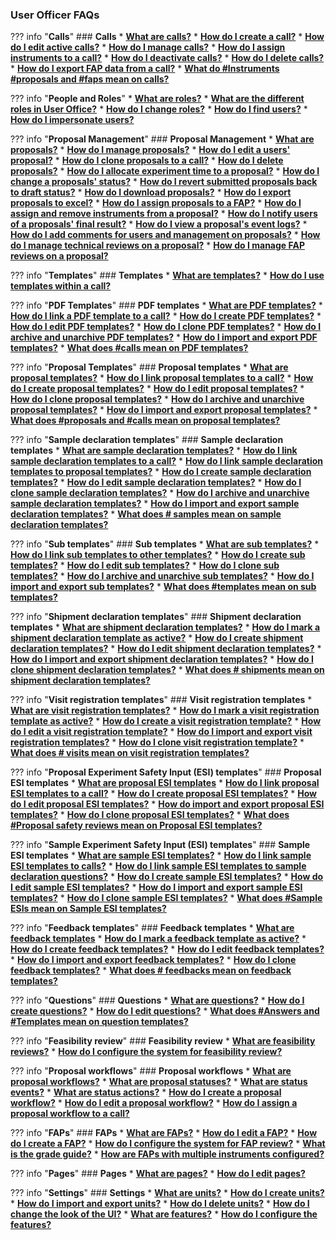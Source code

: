 ### User Officer FAQs


??? info "**Calls**"
    ### **Calls**
    * [**What are calls?**](user-guide/user-officer/main/creating_call.md) 
    * [**How do I create a call?**](user-guide/user-officer/main/creating_call.md) 
    * [**How do I edit active calls?**](user-guide/user-officer/calls.md)
    * [**How do I manage calls?**](user-guide/user-officer/calls.md)
        * [**How do I assign instruments to a call?**](user-guide/user-officer/calls.md)
        * [**How do I deactivate calls?**](user-guide/user-officer/calls.md)
        * [**How do I delete calls?**](user-guide/user-officer/calls.md)
        * [**How do I export FAP data from a call?**](user-guide/user-officer/calls.md)
        * [**What do #Instruments #proposals and #faps mean on calls?**](user-guide/user-officer/calls.md)

??? info "**People and Roles**"
    * [**What are roles?**](user-guide/user-officer/main/roles.md)
    * [**What are the different roles in User Office?**](user-guide/user-officer/main/roles.md)
    * [**How do I change roles?**](user-guide/user-officer/main/roles.md)
    * [**How do I find users?**](user-guide/user-officer/people.md)
    * [**How do I impersonate users?**](user-guide/user-officer/people.md)

??? info "**Proposal Management**"
    ### **Proposal Management**
    * [**What are proposals?**](user-guide/user-officer/proposal.md)
    * [**How do I manage proposals?**](user-guide/user-officer/proposal.md)
        * [**How do I edit a users' proposal?**](user-guide/user-officer/proposal.md)
        * [**How do I clone proposals to a call?**](user-guide/user-officer/proposal.md)
        * [**How do I delete proposals?**](user-guide/user-officer/proposal.md)
        * [**How do I allocate experiment time to a proposal?**](user-guide/user-officer/proposal.md)
        * [**How do I change a proposals' status?**](user-guide/user-officer/proposal.md)
            * [**How do I revert submitted proposals back to draft status?**](user-guide/user-officer/proposal.md)
        * [**How do I download proposals?**](user-guide/user-officer/proposal.md)
        * [**How do I export proposals to excel?**](user-guide/user-officer/proposal.md)
        * [**How do I assign proposals to a FAP?**](user-guide/user-officer/proposal.md)
        * [**How do I assign and remove instruments from a proposal?**](user-guide/user-officer/proposal.md)
        * [**How do I notify users of a proposals' final result?**](user-guide/user-officer/proposal.md)
        * [**How do I view a proposal's event logs?**](user-guide/user-officer/proposal.md)
        * [**How do I add comments for users and management on proposals?**](user-guide/user-officer/proposal.md)
        * [**How do I manage technical reviews on a proposal?**](user-guide/user-officer/proposal.md)
        * [**How do I manage FAP reviews on a proposal?**](user-guide/user-officer/proposal.md)

??? info "**Templates**"
    ### **Templates**
    * [**What are templates?**](user-guide/user-officer/main/templates.md)
    * [**How do I use templates within a call?**](user-guide/user-officer/main/templates.md)

??? info "**PDF Templates**"
    ### **PDF templates**
    * [**What are PDF templates?**](user-guide/user-officer/templates/pdf_template.md)
    * [**How do I link a PDF template to a call?**](user-guide/user-officer/templates/pdf_template.md)
    * [**How do I create PDF templates?**](user-guide/user-officer/templates/pdf_template.md)
    * [**How do I edit PDF templates?**](user-guide/user-officer/templates/pdf_template.md)
    * [**How do I clone PDF templates?**](user-guide/user-officer/templates/pdf_template.md)
    * [**How do I archive and unarchive PDF templates?**](user-guide/user-officer/templates/pdf_template.md)
    * [**How do I import and export PDF templates?**](user-guide/user-officer/templates/pdf_template.md)
    * [**What does #calls mean on PDF templates?**](user-guide/user-officer/templates/pdf_template.md)

??? info "**Proposal Templates**"
    ### **Proposal templates**
    * [**What are proposal templates?**](user-guide/user-officer/templates/proposal_template.md)
    * [**How do I link proposal templates to a call?**](user-guide/user-officer/templates/proposal_template.md)
    * [**How do I create proposal templates?**](user-guide/user-officer/templates/proposal_template.md)
    * [**How do I edit proposal templates?**](user-guide/user-officer/templates/proposal_template.md)
    * [**How do I clone proposal templates?**](user-guide/user-officer/templates/proposal_template.md)
    * [**How do I archive and unarchive proposal templates?**](user-guide/user-officer/templates/proposal_template.md)
    * [**How do I import and export proposal templates?**](user-guide/user-officer/templates/proposal_template.md)
    * [**What does #proposals and #calls mean on proposal templates?**](user-guide/user-officer/templates/proposal_template.md)

??? info "**Sample declaration templates**"
    ### **Sample declaration templates**
    * [**What are sample declaration templates?**](user-guide/user-officer/templates/sampledec_template.md)
    * [**How do I link sample declaration templates to a call?**](user-guide/user-officer/templates/sampledec_template.md)
    * [**How do I link sample declaration templates to proposal templates?**](user-guide/user-officer/templates/sampledec_template.md)
    * [**How do I create sample declaration templates?**](user-guide/user-officer/templates/sampledec_template.md)
    * [**How do I edit sample declaration templates?**](user-guide/user-officer/templates/sampledec_template.md)
    * [**How do I clone sample declaration templates?**](user-guide/user-officer/templates/sampledec_template.md)
    * [**How do I archive and unarchive sample declaration templates?**](user-guide/user-officer/templates/sampledec_template.md)
    * [**How do I import and export sample declaration templates?**](user-guide/user-officer/templates/sampledec_template.md)
    * [**What does # samples mean on sample declaration templates?**](user-guide/user-officer/templates/sampledec_template.md)

??? info "**Sub templates**"
    ### **Sub templates**
    * [**What are sub templates?**](user-guide/user-officer/templates/sub_template.md)
    * [**How do I link sub templates to other templates?**](user-guide/user-officer/templates/sub_template.md)
    * [**How do I create sub templates?**](user-guide/user-officer/templates/sub_template.md)
    * [**How do I edit sub templates?**](user-guide/user-officer/templates/sub_template.md)
    * [**How do I clone sub templates?**](user-guide/user-officer/templates/sub_template.md)
    * [**How do I archive and unarchive sub templates?**](user-guide/user-officer/templates/sub_template.md)
    * [**How do I import and export sub templates?**](user-guide/user-officer/templates/sub_template.md)
    * [**What does #templates mean on sub templates?**](user-guide/user-officer/templates/sub_template.md)

??? info "**Shipment declaration templates**"
    ### **Shipment declaration templates**
    * [**What are shipment declaration templates?**](user-guide/user-officer/templates/shipment_template.md)
    * [**How do I mark a shipment declaration template as active?**](user-guide/user-officer/templates/shipment_template.md)
    * [**How do I create shipment declaration templates?**](user-guide/user-officer/templates/shipment_template.md)
    * [**How do I edit shipment declaration templates?**](user-guide/user-officer/templates/shipment_template.md)
    * [**How do I import and export shipment declaration templates?**](user-guide/user-officer/templates/shipment_template.md)
    * [**How do I clone shipment declaration templates?**](user-guide/user-officer/templates/shipment_template.md)
    * [**What does # shipments mean on shipment declaration templates?**](user-guide/user-officer/templates/shipment_template.md)

??? info "**Visit registration templates**"
    ### **Visit registration templates**
    * [**What are visit registration templates?**](user-guide/user-officer/templates/visit_template.md)
    * [**How do I mark a visit registration template as active?**](user-guide/user-officer/templates/visit_template.md)
    * [**How do I create a visit registration template?**](user-guide/user-officer/templates/visit_template.md)
    * [**How do I edit a visit registration template?**](user-guide/user-officer/templates/visit_template.md)
    * [**How do I import and export visit registration templates?**](user-guide/user-officer/templates/visit_template.md)
    * [**How do I clone visit registration template?**](user-guide/user-officer/templates/visit_template.md)
    * [**What does # visits mean on visit registration templates?**](user-guide/user-officer/templates/visit_template.md)

??? info "**Proposal Experiment Safety Input (ESI) templates**"
    ### **Proposal ESI templates**
    * [**What are proposal ESI templates**](user-guide/user-officer/templates/proposalESI_template.md)
    * [**How do I link proposal ESI templates to a call?**](user-guide/user-officer/templates/proposalESI_template.md)
    * [**How do I create proposal ESI templates?**](user-guide/user-officer/templates/proposalESI_template.md)
    * [**How do I edit proposal ESI templates?**](user-guide/user-officer/templates/proposalESI_template.md)
    * [**How do import and export proposal ESI templates?**](user-guide/user-officer/templates/proposalESI_template.md)
    * [**How do I clone proposal ESI templates?**](user-guide/user-officer/templates/proposalESI_template.md)
    * [**What does #Proposal safety reviews mean on Proposal ESI templates?**](user-guide/user-officer/templates/proposalESI_template.md)

??? info "**Sample Experiment Safety Input (ESI) templates**"
    ### **Sample ESI templates**
    * [**What are sample ESI templates?**](user-guide/user-officer/templates/sampleESI_template.md)
    * [**How do I link sample ESI templates to calls?**](user-guide/user-officer/templates/sampleESI_template.md)
    * [**How do I link sample ESI templates to sample declaration questions?**](user-guide/user-officer/templates/sampleESI_template.md)
    * [**How do I create sample ESI templates?**](user-guide/user-officer/templates/sampleESI_template.md)
    * [**How do I edit sample ESI templates?**](user-guide/user-officer/templates/sampleESI_template.md)
    * [**How do I import and export sample ESI templates?**](user-guide/user-officer/templates/sampleESI_template.md)
    * [**How do I clone sample ESI templates?**](user-guide/user-officer/templates/sampleESI_template.md)
    * [**What does #Sample ESIs mean on Sample ESI templates?**](user-guide/user-officer/templates/sampleESI_template.md)

??? info "**Feedback templates**"
    ### **Feedback templates**
    * [**What are feedback templates**](user-guide/user-officer/templates/feedback_template.md)
    * [**How do I mark a feedback template as active?**](user-guide/user-officer/templates/feedback_template.md)
    * [**How do I create feedback templates?**](user-guide/user-officer/templates/feedback_template.md)
    * [**How do I edit feedback templates?**](user-guide/user-officer/templates/feedback_template.md)
    * [**How do I import and export feedback templates?**](user-guide/user-officer/templates/feedback_template.md)
    * [**How do I clone feedback templates?**](user-guide/user-officer/templates/feedback_template.md)
    * [**What does # feedbacks mean on feedback templates?**](user-guide/user-officer/templates/feedback_template.md)

??? info "**Questions**"
    ### **Questions**
    * [**What are questions?**](user-guide/user-officer/questions.md)
    * [**How do I create questions?**](user-guide/user-officer/questions.md)
    * [**How do I edit questions?**](user-guide/user-officer/questions.md)
    * [**What does #Answers and #Templates mean on question templates?**](user-guide/user-officer/questions.md)

??? info "**Feasibility review**"
    ### **Feasibility review**
    * [**What are feasibility reviews?**](user-guide/user-officer/main/feasibility_review.md)
    * [**How do I configure the system for feasibility review?**](user-guide/user-officer/main/feasibility_review.md)

??? info "**Proposal workflows**"
    ### **Proposal workflows**
    * [**What are proposal workflows?**](user-guide/user-officer/settings/proposal_workflow.md)
    * [**What are proposal statuses?**](user-guide/user-officer/settings/proposal_workflow.md)
    * [**What are status events?**](user-guide/user-officer/settings/proposal_workflow.md)
    * [**What are status actions?**](user-guide/user-officer/settings/proposal_workflow.md)
    * [**How do I create a proposal workflow?**](user-guide/user-officer/settings/proposal_workflow.md)
    * [**How do I edit a proposal workflow?**](user-guide/user-officer/settings/proposal_workflow.md)
    * [**How do I assign a proposal workflow to a call?**](user-guide/user-officer/settings/proposal_workflow.md)

??? info "**FAPs**"
    ### **FAPs**
    * [**What are FAPs?**](user-guide/user-officer/fap.md)
    * [**How do I edit a FAP?**](user-guide/user-officer/fap.md)
    * [**How do I create a FAP?**](user-guide/user-officer/fap.md)
    * [**How do I configure the system for FAP review?**](user-guide/user-officer/fap.md)
    * [**What is the grade guide?**](user-guide/user-officer/fap.md)
    * [**How are FAPs with multiple instruments configured?**](user-guide/user-officer/fap.md)

??? info "**Pages**"
    ### **Pages**
    * [**What are pages?**](user-guide/user-officer/page.md)
    * [**How do I edit pages?**](user-guide/user-officer/page.md)

??? info "**Settings**"
    ### **Settings**
    * [**What are units?**](user-guide/user-officer/settings/units.md)
    * [**How do I create units?**](user-guide/user-officer/settings/units.md)
    * [**How do I import and export units?**](user-guide/user-officer/settings/units.md)
    * [**How do I delete units?**](user-guide/user-officer/settings/units.md)
    * [**How do I change the look of the UI?**](user-guide/user-officer/settings/app_settings.md)
    * [**What are features?**](user-guide/user-officer/settings/features.md)
    * [**How do I configure the features?**](user-guide/user-officer/settings/features.md)

